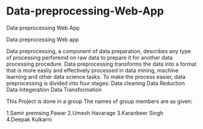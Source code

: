 # Data-preprocessing-Web-App
Data preprocessing Web App


Data preprocessing Web app

Data preprocessing, a component of data preparation, describes any type of processing perforemd on raw data to prepare it for another data processing procedure. Data preprocessing transforms the data into a format that is more easily and effectively processed in data mining, machine learning and other data science tasks. To make the process easier, data preprocessing is divided into four stages: Data cleaning Data Reduction Data Integeration Data Transformation

This Project is done in a group The names of group members are as given:

1.Samir premsing Pawar
2.Umesh Havarage
3.Karanbeer Singh
4.Deepak Kulkarni
